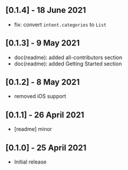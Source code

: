 ## [0.1.4] - 18 June 2021

* fix: convert `intent.categories` to `List`

## [0.1.3] - 9 May 2021

* doc(readme): added all-contributors section
* doc(readme): added Getting Started section

## [0.1.2] - 8 May 2021

* removed iOS support

## [0.1.1] - 26 April 2021

* [readme] minor

## [0.1.0] - 25 April 2021

* Initial release
